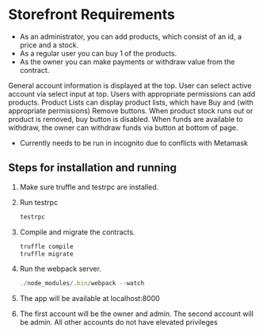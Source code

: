 # Storefront Requirements

- As an administrator, you can add products, which consist of an id, a price and a stock.
- As a regular user you can buy 1 of the products.
- As the owner you can make payments or withdraw value from the contract.

General account information is displayed at the top.
User can select active account via select input at top.
Users with appropriate permissions can add products.
Product Lists can display product lists, which have Buy and (with appropriate permissions) Remove buttons.
When product stock runs out or product is removed, buy button is disabled.
When funds are available to withdraw, the owner can withdraw funds via button at bottom of page.

* Currently needs to be run in incognito due to conflicts with Metamask

## Steps for installation and running

1. Make sure truffle and testrpc are installed.

2.  Run testrpc
    ```javascript
    testrpc
    ```

3. Compile and migrate the contracts.
    ```javascript
    truffle compile
    truffle migrate
    ```

4. Run the webpack server.
    ```javascript
    ./node_modules/.bin/webpack --watch
    ```

5.  The app will be available at localhost:8000

6. The first account will be the owner and admin.  The second account will be admin.  All other accounts do not have
elevated privileges
